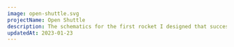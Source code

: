 ```yaml
---
image: open-shuttle.svg
projectName: Open Shuttle
description: The schematics for the first rocket I designed that successfully made it to orbit.
updatedAt: 2023-01-23
---
```

